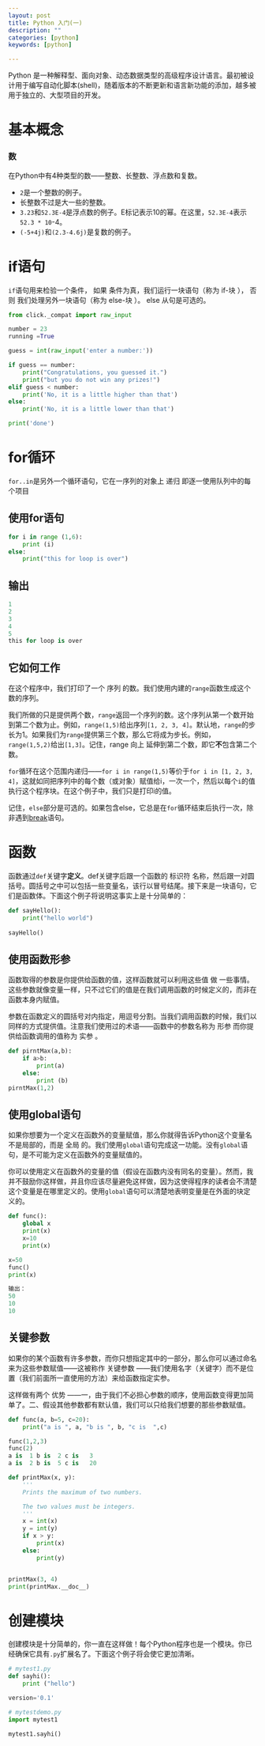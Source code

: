 ```yaml
---
layout: post
title: Python 入门(一)
description: ""
categories: [python]
keywords: [python]

---
```


Python 是一种解释型、面向对象、动态数据类型的高级程序设计语言。最初被设计用于编写自动化脚本(shell)，随着版本的不断更新和语言新功能的添加，越多被用于独立的、大型项目的开发。

# 基本概念

### 数

在Python中有4种类型的数——整数、长整数、浮点数和复数。

- `2`是一个整数的例子。
- 长整数不过是大一些的整数。
- `3.23`和`52.3E-4`是浮点数的例子。E标记表示10的幂。在这里，`52.3E-4`表示`52.3 * 10`-4。
- `(-5+4j)`和`(2.3-4.6j)`是复数的例子。



# if语句

`if`语句用来检验一个条件， 如果 条件为真，我们运行一块语句（称为 if-块 ）， 否则 我们处理另外一块语句（称为 else-块 ）。 else 从句是可选的。

```python
from click._compat import raw_input

number = 23
running =True

guess = int(raw_input('enter a number:'))

if guess == number:
    print("Congratulations, you guessed it.")
    print("but you do not win any prizes!")
elif guess < number:
    print('No, it is a little higher than that')
else:
    print('No, it is a little lower than that')

print('done')
```

# for循环

`for..in`是另外一个循环语句，它在一序列的对象上 递归 即逐一使用队列中的每个项目

## 使用for语句

```python
for i in range (1,6):
    print (i)
else:
    print("this for loop is over")
```

## 输出

```python
1
2
3
4
5
this for loop is over
```

## 它如何工作

在这个程序中，我们打印了一个 序列 的数。我们使用内建的`range`函数生成这个数的序列。

我们所做的只是提供两个数，`range`返回一个序列的数。这个序列从第一个数开始到第二个数为止。例如，`range(1,5)`给出序列`[1, 2, 3, 4]`。默认地，`range`的步长为1。如果我们为`range`提供第三个数，那么它将成为步长。例如，`range(1,5,2)`给出`[1,3]`。记住，range 向上 延伸到第二个数，即它**不**包含第二个数。

`for`循环在这个范围内递归——`for i in range(1,5)`等价于`for i in [1, 2, 3, 4]`，这就如同把序列中的每个数（或对象）赋值给i，一次一个，然后以每个`i`的值执行这个程序块。在这个例子中，我们只是打印i的值。

记住，`else`部分是可选的。如果包含else，它总是在`for`循环结束后执行一次，除非遇到[break](https://woodpecker.org.cn/abyteofpython_cn/chinese/ch06s05.html)语句。

# 函数

函数通过`def`关键字**定义**。def关键字后跟一个函数的 标识符 名称，然后跟一对圆括号。圆括号之中可以包括一些变量名，该行以冒号结尾。接下来是一块语句，它们是函数体。下面这个例子将说明这事实上是十分简单的：

```python
def sayHello():
    print("hello world")
    
sayHello()
```

## 使用函数形参

函数取得的参数是你提供给函数的值，这样函数就可以利用这些值 做 一些事情。这些参数就像变量一样，只不过它们的值是在我们调用函数的时候定义的，而非在函数本身内赋值。

参数在函数定义的圆括号对内指定，用逗号分割。当我们调用函数的时候，我们以同样的方式提供值。注意我们使用过的术语——函数中的参数名称为 形参 而你提供给函数调用的值称为 实参 。

```python
def pirntMax(a,b):
    if a>b:
        print(a)
    else:
        print (b)
pirntMax(1,2)
```

## 使用global语句

如果你想要为一个定义在函数外的变量赋值，那么你就得告诉Python这个变量名不是局部的，而是 全局 的。我们使用`global`语句完成这一功能。没有`global`语句，是不可能为定义在函数外的变量赋值的。

你可以使用定义在函数外的变量的值（假设在函数内没有同名的变量）。然而，我并不鼓励你这样做，并且你应该尽量避免这样做，因为这使得程序的读者会不清楚这个变量是在哪里定义的。使用`global`语句可以清楚地表明变量是在外面的块定义的。

```python
def func():
    global x
    print(x)
    x=10
    print(x)

x=50
func()
print(x)

输出：
50
10
10
```

## 关键参数

如果你的某个函数有许多参数，而你只想指定其中的一部分，那么你可以通过命名来为这些参数赋值——这被称作 关键参数 ——我们使用名字（关键字）而不是位置（我们前面所一直使用的方法）来给函数指定实参。

这样做有两个 优势 ——一，由于我们不必担心参数的顺序，使用函数变得更加简单了。二、假设其他参数都有默认值，我们可以只给我们想要的那些参数赋值。

```python
def func(a, b=5, c=20):
    print("a is ", a, "b is ", b, "c is  ",c)

func(1,2,3)
func(2)
a is  1 b is  2 c is   3
a is  2 b is  5 c is   20
```

```python
def printMax(x, y):
    '''
    Prints the maximum of two numbers.

    The two values must be integers.
    '''
    x = int(x)
    y = int(y)
    if x > y:
        print(x)
    else:
        print(y)


printMax(3, 4)
print(printMax.__doc__)
```

# 创建模块

创建模块是十分简单的，你一直在这样做！每个Python程序也是一个模块。你已经确保它具有`.py`扩展名了。下面这个例子将会使它更加清晰。

```python
# mytest1.py
def sayhi():
    print ("hello")

version='0.1'
```

```python
# mytestdemo.py
import mytest1

mytest1.sayhi()
```